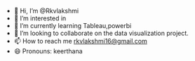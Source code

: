 - 👋 Hi, I’m @Rkvlakshmi
- 👀 I’m interested in 
- 🌱 I’m currently learning Tableau,powerbi
- 💞️ I’m looking to collaborate on the data visualization project.
- 📫 How to reach me rkvlakshmi16@gmail.com
- 😄 Pronouns: keerthana
   

<!---
Rkvlakshmi/Rkvlakshmi is a ✨ special ✨ repository because its `README.md` (this file) appears on your GitHub profile.
You can click the Preview link to take a look at your changes.
--->
